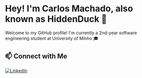 # Hey! I'm Carlos Machado, also known as HiddenDuck 🦆

Welcome to my GitHub profile! I'm currently a 2nd-year software engineering student at University of Minho 🎓

## 📫 Connect with Me

[![LinkedIn](https://img.shields.io/badge/LinkedIn-0077B5?style=for-the-badge&logo=linkedin&logoColor=white)](https://www.linkedin.com/in/carlos-eduardo-silva-machado/)
